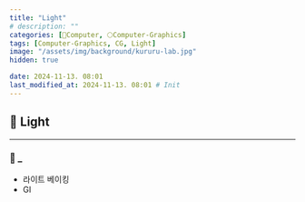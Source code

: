 ```yaml
---
title: "Light"
# description: ""
categories: [💫Computer, 🌕Computer-Graphics]
tags: [Computer-Graphics, CG, Light]
image: "/assets/img/background/kururu-lab.jpg"
hidden: true

date: 2024-11-13. 08:01
last_modified_at: 2024-11-13. 08:01 # Init
---
```


## 💫 Light

---

### 🫧 _

- 라이트 베이킹
- GI
